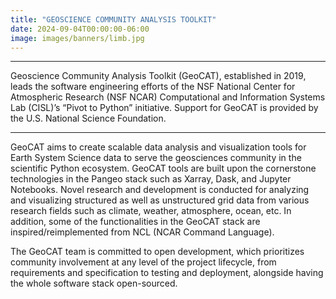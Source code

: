 ```yaml
---
title: "GEOSCIENCE COMMUNITY ANALYSIS TOOLKIT"
date: 2024-09-04T00:00:00-06:00
image: images/banners/limb.jpg
---
```


---

Geoscience Community Analysis Toolkit (GeoCAT), established in 2019, leads the software engineering efforts of the NSF National Center for Atmospheric Research (NSF NCAR) Computational and Information Systems Lab (CISL)’s “Pivot to Python” initiative. Support for GeoCAT is provided by the U.S. National Science Foundation.

---

GeoCAT aims to create scalable data analysis and visualization tools for Earth System Science data to serve the geosciences community in the scientific Python ecosystem. GeoCAT tools are built upon the cornerstone technologies in the Pangeo stack such as Xarray, Dask, and Jupyter Notebooks. Novel research and development is conducted for analyzing and visualizing structured as well as unstructured grid data from various research fields such as climate, weather, atmosphere, ocean, etc. In addition, some of the functionalities in the GeoCAT stack are inspired/reimplemented from NCL (NCAR Command Language).

The GeoCAT team is committed to open development, which prioritizes community involvement at any level of the project lifecycle, from requirements and specification to testing and deployment, alongside having the whole software stack open-sourced.